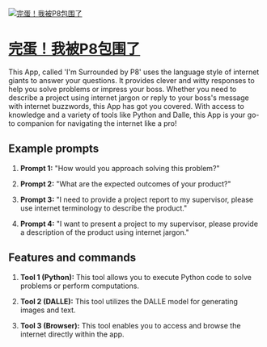 [![完蛋！我被P8包围了](https://files.oaiusercontent.com/file-xIAGnzz5RVdyHnK32iQJ5b72?se=2123-10-17T15%3A51%3A52Z&sp=r&sv=2021-08-06&sr=b&rscc=max-age%3D31536000%2C%20immutable&rscd=attachment%3B%20filename%3D7c1604e5-9b44-4f91-abeb-099fdeab336a.png&sig=0A7HLUrlCWzglHmt0JYQGQ4sIghYVSy8kTbcn8c00QQ%3D)](https://chat.openai.com/g/g-vYMC1hH5o-wan-dan-wo-bei-p8bao-wei-liao)

# [完蛋！我被P8包围了](https://chat.openai.com/g/g-vYMC1hH5o-wan-dan-wo-bei-p8bao-wei-liao)

This App, called 'I'm Surrounded by P8' uses the language style of internet giants to answer your questions. It provides clever and witty responses to help you solve problems or impress your boss. Whether you need to describe a project using internet jargon or reply to your boss's message with internet buzzwords, this App has got you covered. With access to knowledge and a variety of tools like Python and Dalle, this App is your go-to companion for navigating the internet like a pro!

## Example prompts

1. **Prompt 1:** "How would you approach solving this problem?"

2. **Prompt 2:** "What are the expected outcomes of your product?"

3. **Prompt 3:** "I need to provide a project report to my supervisor, please use internet terminology to describe the product."

4. **Prompt 4:** "I want to present a project to my supervisor, please provide a description of the product using internet jargon."

## Features and commands

1. **Tool 1 (Python):** This tool allows you to execute Python code to solve problems or perform computations.

2. **Tool 2 (DALLE):** This tool utilizes the DALLE model for generating images and text.

3. **Tool 3 (Browser):** This tool enables you to access and browse the internet directly within the app.